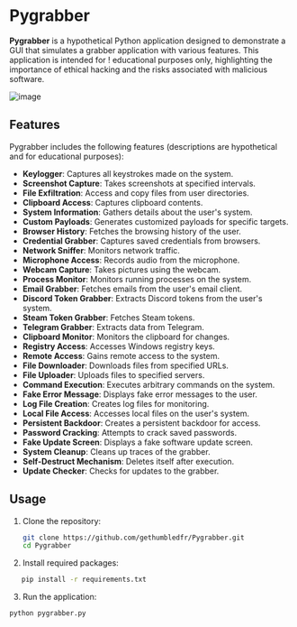 # Pygrabber

**Pygrabber** is a hypothetical Python application designed to demonstrate a GUI that simulates a grabber application with various features. This application is intended for !
educational purposes only, highlighting the importance of ethical hacking and the risks associated with malicious software.

![image](https://github.com/user-attachments/assets/47be58d4-97aa-4230-b560-170483c63ecc)

## Features

Pygrabber includes the following features (descriptions are hypothetical and for educational purposes):

- **Keylogger**: Captures all keystrokes made on the system.
- **Screenshot Capture**: Takes screenshots at specified intervals.
- **File Exfiltration**: Access and copy files from user directories.
- **Clipboard Access**: Captures clipboard contents.
- **System Information**: Gathers details about the user's system.
- **Custom Payloads**: Generates customized payloads for specific targets.
- **Browser History**: Fetches the browsing history of the user.
- **Credential Grabber**: Captures saved credentials from browsers.
- **Network Sniffer**: Monitors network traffic.
- **Microphone Access**: Records audio from the microphone.
- **Webcam Capture**: Takes pictures using the webcam.
- **Process Monitor**: Monitors running processes on the system.
- **Email Grabber**: Fetches emails from the user's email client.
- **Discord Token Grabber**: Extracts Discord tokens from the user's system.
- **Steam Token Grabber**: Fetches Steam tokens.
- **Telegram Grabber**: Extracts data from Telegram.
- **Clipboard Monitor**: Monitors the clipboard for changes.
- **Registry Access**: Accesses Windows registry keys.
- **Remote Access**: Gains remote access to the system.
- **File Downloader**: Downloads files from specified URLs.
- **File Uploader**: Uploads files to specified servers.
- **Command Execution**: Executes arbitrary commands on the system.
- **Fake Error Message**: Displays fake error messages to the user.
- **Log File Creation**: Creates log files for monitoring.
- **Local File Access**: Accesses local files on the user's system.
- **Persistent Backdoor**: Creates a persistent backdoor for access.
- **Password Cracking**: Attempts to crack saved passwords.
- **Fake Update Screen**: Displays a fake software update screen.
- **System Cleanup**: Cleans up traces of the grabber.
- **Self-Destruct Mechanism**: Deletes itself after execution.
- **Update Checker**: Checks for updates to the grabber.

## Usage

1. Clone the repository:
   ```bash
   git clone https://github.com/gethumbledfr/Pygrabber.git
   cd Pygrabber
2. Install required packages:
```bash
   pip install -r requirements.txt
```
3. Run the application:
```bash
python pygrabber.py
